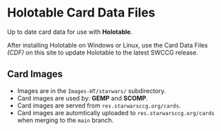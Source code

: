 Holotable Card Data Files
=========================

Up to date card data for use with **Holotable**.

After installing Holotable on Windows or Linux, use the Card Data Files _(CDF)_ on this site to update Holotable to the latest SWCCG release.

## Card Images

* Images are in the `Images-HT/starwars/` subdirectory.
* Card images are used by: **GEMP** and **SCOMP**.
* Card images are served from `res.starwarsccg.org/cards`.
* Card images are automtically uploaded to `res.starwarsccg.org/cards` when merging to the `main` branch.

